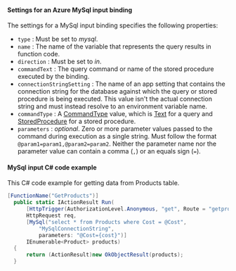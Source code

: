 #### Settings for an Azure MySql input binding

The settings for a MySql input binding specifies the following properties:

- `type` : Must be set to *mysql*.
- `name` : The name of the variable that represents the query results in function code.
- `direction` : Must be set to *in*.
- `commandText` : The query command or name of the stored procedure executed by the binding.
- `connectionStringSetting` : The name of an app setting that contains the connection string for the database against which the query or stored procedure is being executed. This value isn't the actual connection string and must instead resolve to an environment variable name.
- `commandType` : A [CommandType](https://learn.microsoft.com/dotnet/api/system.data.commandtype) value, which is [Text](https://learn.microsoft.com/dotnet/api/system.data.commandtype#fields) for a query and [StoredProcedure](https://learn.microsoft.com/dotnet/api/system.data.commandtype#fields) for a stored procedure.
- `parameters` : *optional*. Zero or more parameter values passed to the command during execution as a single string. Must follow the format `@param1=param1,@param2=param2`. Neither the parameter name nor the parameter value can contain a comma (`,`) or an equals sign (`=`).

#### MySql input C# code example

This C# code example for getting data from Products table. 

```csharp
[FunctionName("GetProducts")]
  public static IActionResult Run(
      [HttpTrigger(AuthorizationLevel.Anonymous, "get", Route = "getproducts/{cost}")]
      HttpRequest req,
      [MySql("select * from Products where Cost = @Cost",
          "MySqlConnectionString",
          parameters: "@Cost={cost}")]
      IEnumerable<Product> products)
  {
      return (ActionResult)new OkObjectResult(products);
  }
```